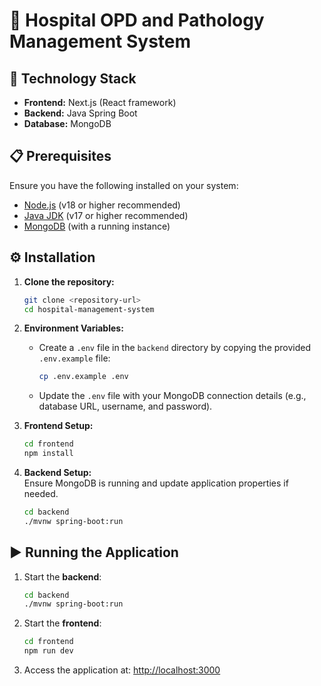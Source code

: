 
# 🏥 Hospital OPD and Pathology Management System

## 🚀 Technology Stack
- **Frontend:** Next.js (React framework)  
- **Backend:** Java Spring Boot  
- **Database:** MongoDB  

## 📋 Prerequisites
Ensure you have the following installed on your system:  
- [Node.js](https://nodejs.org/) (v18 or higher recommended)  
- [Java JDK](https://www.oracle.com/java/technologies/downloads/) (v17 or higher recommended)  
- [MongoDB](https://www.mongodb.com/) (with a running instance)  

## ⚙️ Installation
1. **Clone the repository:**  
   ```sh
   git clone <repository-url>
   cd hospital-management-system
   ```

2. **Environment Variables:**  
   - Create a `.env` file in the `backend` directory by copying the provided `.env.example` file:  
     ```sh
     cp .env.example .env
     ```
   - Update the `.env` file with your MongoDB connection details (e.g., database URL, username, and password).  

3. **Frontend Setup:**  
   ```sh
   cd frontend
   npm install
   ```

4. **Backend Setup:**  
   Ensure MongoDB is running and update application properties if needed.  
   ```sh
   cd backend
   ./mvnw spring-boot:run
   ```

## ▶️ Running the Application
1. Start the **backend**:  
   ```sh
   cd backend
   ./mvnw spring-boot:run
   ```

2. Start the **frontend**:  
   ```sh
   cd frontend
   npm run dev
   ```

3. Access the application at: [http://localhost:3000](http://localhost:3000)
